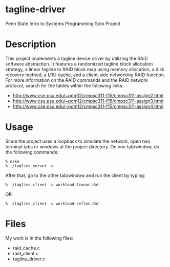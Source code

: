 # tagline-driver
Penn State Intro to Systems Programming Solo Project

# Description
This project implements a tagline device driver by utilizing the RAID software abstraction.
It features a randomized tagline block allocation strategy, a linear tagline to RAID block map using memory allocation,
a disk recovery method, a LRU cache, and a client-side networking RAID function. For more information on the RAID commands and the RAID network protocol, search for the tables within the following links:

- http://www.cse.psu.edu/~pdm12/cmpsc311-f15/cmpsc311-assign2.html
- http://www.cse.psu.edu/~pdm12/cmpsc311-f15/cmpsc311-assign3.html
- http://www.cse.psu.edu/~pdm12/cmpsc311-f15/cmpsc311-assign4.html

# Usage
Since the project uses a loopback to simulate the network, open two terminal tabs or windows at the project directory.
On one tab/window, do the following commands: 

    % make
    % ./tagline_server -v

After that, go to the other tab/window and run the client by typing: 

    % ./tagline_client -v workload-linear.dat
OR

    % ./tagline_client -v workload-refloc.dat

# Files
My work is in the following files: 
- raid_cache.c
- raid_client.c
- tagline_driver.c

